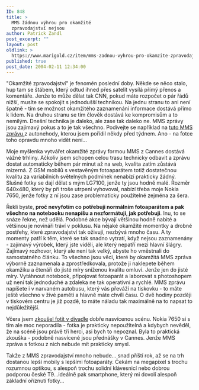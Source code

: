 ```yaml
---
ID: 848
title: >
  MMS žádnou výhrou pro okamžité
  zpravodajství nejsou
author: Patrick Zandl
post_excerpt: ""
layout: post
oldlink: >
  https://www.marigold.cz/item/mms-zadnou-vyhrou-pro-okamzite-zpravodajstvi-nejsou
published: true
post_date: 2004-02-11 12:34:00
---
```

<p>
"Okamžité zpravodajství" je fenomén poslední doby. Někde se něco stalo, hup tam se štábem, který odtud ihned přes satelit vysílá přímý přenos a komentáře. Jenže to může dělat tak CNN, pokud máte rozpočet o pár řádů nižší, musíte se spokojit s jednodušší technikou. Na jednu stranu to ani není špatně - tím se možnost okamžitého zaznamenání informace dostává přímo k lidem. Na druhou stranu se tím člověk dostává ke kompromisům a to nemilým. Dnešní technika je daleko, ale zase tak daleko ne. MMS zprávy jsou zajímavý pokus a to je tak všechno. Podívejte se například na <A href="/mms.html?id=10">tuto MMS zprávu </A>z autonehody, kterou jsem pořídil někdy před týdnem. Ano - na fotce toho opravdu mnoho vidět není...</p>

<p>
Moje myšlenka vytvářet okamžité zprávy formou MMS z Cannes dostává vážné trhliny. Ačkoliv jsem schopen celou trasu technicky odbavit a zprávu dostat automaticky během pár minut až na web, kvalita zatím zůstává mizerná. Z GSM mobilů s vestavěným fotoaparátem totiž dostatečnou kvalitu za variabilních světelných podmínek nenabízí prakticky žádný. Slušné fotky se dají dělat s mým LG7100, jenže ty jsou hodně malé. Rozměr 640x480, který by při troše utrpení vyhovoval, nabízí třeba moje Nokia 7650, jenže fotky z ní jsou zase problematicky použitelné zejména za šera. </p>

<p>
Řekli byste, <STRONG>proč nevyfotím co potřebuji normálním fotoaparátem a pak všechno na notebooku nenapíšu a nezformátuji, jak potřebuji</STRONG>. Inu, to se snáze řekne, než udělá. Podobné akce bývají většinou hodně nabité a většinou je novináři tráví&#160;v poklusu. Na nějaké okamžité momentky a drobné postřehy, které zpravodajství tak oživují, nezbývá mnoho času. A ty momenty patří k těm, které se tak snadno vytratí, když nejsou zaznamenány - zajímavý výrobek, který jste viděli, ale který nepatří mezi hlavní šlágry. Zajímavý rozhovor, který ale není tak velký, abyste ho vměstnali do samostatného článku. To všechno jsou věci, které by okamžitá MMS zpráva výborně zaznamenala a zprostředkovala, protože ji naklepete během okamžiku a čtenáři do jisté míry sníženou kvalitu omluví. Jenže jen do jisté míry. Vytáhnout notebook, připojovat fotoaparát a laborovat s photoshopem už není tak jednoduché a zdaleka ne tak operativní a rychlé. MMS zprávu napíšete i v narvaném autobusu, který vás převáží na tiskovku - to máte ještě všechno v živé paměti a hlavně máte chvíli času. O dvě hodiny později v tiskovém centru je již pozdě, to máte náladu tak maximálně na to napsat to nejdůležitější. </p>

<p>
Včera jsem <A href="/mms.html?id=12">zkoušel fotit v divadle</A> dobře nasvícenou scénu. Nokia 7650 si s tím ale moc neporadila - fotka je prakticky nepoužitelná a kdybych nevěděl, že na scéně jsou právě tři herci, asi bych to nepoznal. Byla to praktická zkouška - podobně nasvícené jsou přednášky v Cannes. Jenže MMS zpráva s fotkou&#160;z nich nebude mít prakticky smysl. </p>

<p>
Takže z MMS zpravodajství mnoho nebude... snad příští rok, až se na trh dostanou lepší mobily s lepšími fotoaparáty. Čekám na megapixel s trochu rozumnou optikou,&#160;s alespoň trochu solidní klávesnicí nebo dobrou podporou české T9...ideálně pak smartphone, který mi dovolí alespoň základní oříznutí fotky...</p>
